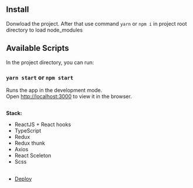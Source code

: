 ## Install 
Donwload the project. After that use command `yarn` or `npm i` in project root directory to load node_modules

## Available Scripts

In the project directory, you can run:

### `yarn start` or `npm start`

Runs the app in the development mode.<br />
Open [http://localhost:3000](http://localhost:3000) to view it in the browser.

##
**Stack:**

- ReactJS + React hooks
- TypeScript
- Redux
- Redux thunk
- Axios
- React Sceleton
- Scss

##
- [Deploy](https://lub4ikche.github.io/test-task-pokemon/)
